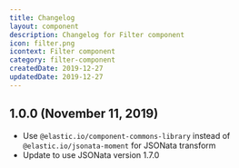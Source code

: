 ```yaml
---
title: Changelog
layout: component
description: Changelog for Filter component
icon: filter.png
icontext: Filter component
category: filter-component
createdDate: 2019-12-27
updatedDate: 2019-12-27
---
```


## 1.0.0 (November 11, 2019)

* Use `@elastic.io/component-commons-library` instead of `@elastic.io/jsonata-moment` for JSONata transform
* Update to use JSONata version 1.7.0

